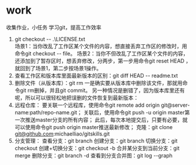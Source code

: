 # work
收集作业，小任务
学习git，提高工作效率

1. git checkout -- .\LICENSE.txt  
    场景1：当你改乱了工作区某个文件的内容，想直接丢弃工作区的修改时，用命令git checkout -- file。
    场景2：当你不但改乱了工作区某个文件的内容，还添加到了暂存区时，想丢弃修改，分两步，第一步用命令git reset HEAD <file>，就回到了场景1，第二步按场景1操作。
2. 查看工作区和版本库里面最新版本的区别：git diff HEAD -- readme.txt 
3. 删除文件（从版本库）：git rm <file>
    一是确实要从版本库中删除该文件，那就用命令git rm删掉，并且git commit。
    另一种情况是删错了，因为版本库里还有呢，所以可以很轻松地把误删的文件恢复到最新版本：
4. 远程仓库：
    要关联一个远程库，使用命令git remote add origin git@server-name:path/repo-name.git；
    关联后，使用命令git push -u origin master第一次推送master分支的所有内容；
    此后，每次本地提交后，只要有必要，就可以使用命令git push origin master推送最新修改；
    克隆：git clone git@github.com:michaelliao/gitskills.git
5. 分支管理：
    查看分支：git branch
    创建分支：git branch <name>
    切换分支：git checkout <name>
    创建+切换分支：git checkout -b <name>
    合并某分支到当前分支：git merge <name>
    删除分支：git branch -d <name>
    查看到分支合并图：git log --graph